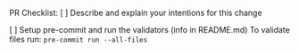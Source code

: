 PR Checklist:
[ ] Describe and explain your intentions for this change

[ ] Setup pre-commit and run the validators (info in README.md)
    To validate files run: `pre-commit run --all-files`
